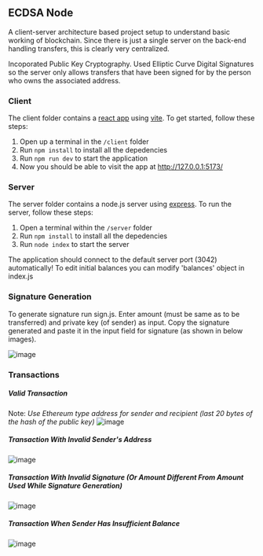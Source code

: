 ## ECDSA Node

A client-server architecture based project setup to understand basic working of blockchain.  Since there is just a single server on the back-end handling transfers, this is clearly very centralized.

Incoporated Public Key Cryptography. Used Elliptic Curve Digital Signatures so the server only allows transfers that have been signed for by the person who owns the associated address.
 
### Client

The client folder contains a [react app](https://reactjs.org/) using [vite](https://vitejs.dev/). To get started, follow these steps:

1. Open up a terminal in the `/client` folder
2. Run `npm install` to install all the depedencies
3. Run `npm run dev` to start the application 
4. Now you should be able to visit the app at http://127.0.0.1:5173/

### Server

The server folder contains a node.js server using [express](https://expressjs.com/). To run the server, follow these steps:

1. Open a terminal within the `/server` folder 
2. Run `npm install` to install all the depedencies 
3. Run `node index` to start the server 

The application should connect to the default server port (3042) automatically! 
To edit initial balances you can modify 'balances' object in index.js

### Signature Generation
To generate signature run sign.js.
Enter amount (must be same as to be transferred) and private key (of sender) as input.
Copy the signature generated and paste it in the input field for signature (as shown in below images).

![image](https://github.com/IshanKarn/ecdsa-node/assets/58829422/929135ca-a87a-4682-beec-6890b969f198)

### Transactions

##### Valid Transaction
Note: *Use Ethereum type address for sender and recipient (last 20 bytes of the hash of the public key)*
![image](https://github.com/IshanKarn/ecdsa-node/assets/58829422/4c57e9cd-891d-4cbe-b624-35952a8b76c0)

##### Transaction With Invalid Sender's Address
![image](https://github.com/IshanKarn/ecdsa-node/assets/58829422/6ce74b8c-f907-40f2-b69b-89868424e2cb)

##### Transaction With Invalid Signature (Or Amount Different From Amount Used While Signature Generation)
![image](https://github.com/IshanKarn/ecdsa-node/assets/58829422/7b975fc2-bea7-40f0-8ec2-048b448ef000)

##### Transaction When Sender Has Insufficient Balance
![image](https://github.com/IshanKarn/ecdsa-node/assets/58829422/20380cf2-972f-4e58-8a59-c4cc3147a74b)
